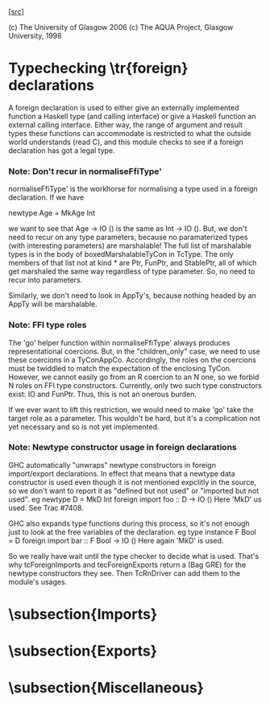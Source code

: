 [[src]](https://github.com/ghc/ghc/tree/master/compiler/typecheck/TcForeign.hs)

(c) The University of Glasgow 2006
(c) The AQUA Project, Glasgow University, 1998

# Typechecking \tr{foreign} declarations

A foreign declaration is used to either give an externally
implemented function a Haskell type (and calling interface) or
give a Haskell function an external calling interface. Either way,
the range of argument and result types these functions can accommodate
is restricted to what the outside world understands (read C), and this
module checks to see if a foreign declaration has got a legal type.


### Note: Don't recur in normaliseFfiType'

normaliseFfiType' is the workhorse for normalising a type used in a foreign
declaration. If we have

newtype Age = MkAge Int

we want to see that Age -> IO () is the same as Int -> IO (). But, we don't
need to recur on any type parameters, because no paramaterized types (with
interesting parameters) are marshalable! The full list of marshalable types
is in the body of boxedMarshalableTyCon in TcType. The only members of that
list not at kind * are Ptr, FunPtr, and StablePtr, all of which get marshaled
the same way regardless of type parameter. So, no need to recur into
parameters.

Similarly, we don't need to look in AppTy's, because nothing headed by
an AppTy will be marshalable.

### Note: FFI type roles

The 'go' helper function within normaliseFfiType' always produces
representational coercions. But, in the "children_only" case, we need to
use these coercions in a TyConAppCo. Accordingly, the roles on the coercions
must be twiddled to match the expectation of the enclosing TyCon. However,
we cannot easily go from an R coercion to an N one, so we forbid N roles
on FFI type constructors. Currently, only two such type constructors exist:
IO and FunPtr. Thus, this is not an onerous burden.

If we ever want to lift this restriction, we would need to make 'go' take
the target role as a parameter. This wouldn't be hard, but it's a complication
not yet necessary and so is not yet implemented.


### Note: Newtype constructor usage in foreign declarations

GHC automatically "unwraps" newtype constructors in foreign import/export
declarations.  In effect that means that a newtype data constructor is
used even though it is not mentioned expclitly in the source, so we don't
want to report it as "defined but not used" or "imported but not used".
eg     newtype D = MkD Int
       foreign import foo :: D -> IO ()
Here 'MkD' us used.  See Trac #7408.

GHC also expands type functions during this process, so it's not enough
just to look at the free variables of the declaration.
eg     type instance F Bool = D
       foreign import bar :: F Bool -> IO ()
Here again 'MkD' is used.

So we really have wait until the type checker to decide what is used.
That's why tcForeignImports and tecForeignExports return a (Bag GRE)
for the newtype constructors they see. Then TcRnDriver can add them
to the module's usages.

# \subsection{Imports}


# \subsection{Exports}


# \subsection{Miscellaneous}

